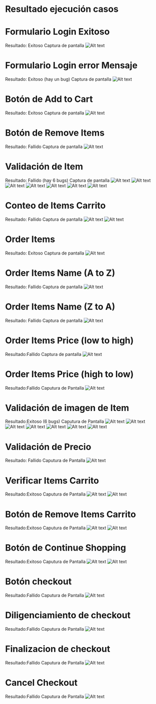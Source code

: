 # Resultado ejecución casos

# Formulario Login Exitoso

Resultado: Exitoso
Captura de pantalla
![Alt text](image-12.png)

# Formulario Login error Mensaje

Resultado: Exitoso (hay un bug)
Captura de pantalla
![Alt text](image-13.png)

# Botón de Add to Cart

Resultado: Exitoso
Captura de pantalla
![Alt text](image-14.png)

# Botón de Remove Items

Resultado: Fallido
Captura de pantalla
![Alt text](image-15.png)

# Validación de Item

Resultado: Fallido (hay 6 bugs)
Captura de pantalla
![Alt text](image-16.png)
![Alt text](image-17.png)
![Alt text](image-18.png)
![Alt text](image-19.png)
![Alt text](image-20.png)
![Alt text](image-21.png)
![Alt text](image-22.png)


# Conteo de Items Carrito

Resultado: Fallido
Captura de pantalla
![Alt text](image-23.png)
![Alt text](image-24.png)

# Order Items

Resultado: Exitoso
Captura de pantalla
![Alt text](image-25.png)

# Order Items Name (A to Z)

Resultado: Fallido
Captura de pantalla
![Alt text](image-26.png)


# Order Items Name (Z to A)

Resultado: Fallido
Captura de pantalla
![Alt text](image-27.png)

# Order Items Price (low to high)

Resultado:Fallido
Captura de pantalla
![Alt text](image-29.png)

# Order Items Price (high to low)

Resultado:Fallido
Caputura de Pantalla
![Alt text](image-28.png)

# Validación de imagen de Item 

Resultado:Exitoso (6 bugs)
Caputura de Pantalla
![Alt text](image-16.png)
![Alt text](image-17.png)
![Alt text](image-18.png)
![Alt text](image-19.png)
![Alt text](image-20.png)
![Alt text](image-21.png)
![Alt text](image-22.png)

# Validación de Precio

Resultado: Fallido
Caputura de Pantalla
![Alt text](image-33.png)

# Verificar Items Carrito

Resultado:Exitoso
Caputura de Pantalla
![Alt text](image-34.png)
![Alt text](image-35.png)

# Botón de Remove Items Carrito

Resultado:Exitoso
Caputura de Pantalla
![Alt text](image-36.png)
![Alt text](image-37.png)

# Botón de Continue Shopping

Resultado:Exitoso
Caputura de Pantalla
![Alt text](image-38.png)
![Alt text](image-39.png)

# Botón checkout

Resultado:Fallido
Caputura de Pantalla
![Alt text](image-40.png)

# Diligenciamiento de checkout

Resultado:Fallido
Caputura de Pantalla
![Alt text](image-42.png)

# Finalizacion de checkout

Resultado:Fallido
Caputura de Pantalla
![Alt text](image-41.png)

# Cancel Checkout

Resultado:Fallido
Caputura de Pantalla
![Alt text](image-43.png)